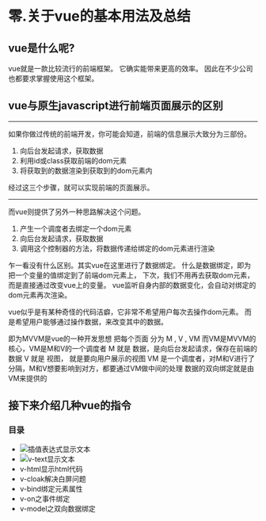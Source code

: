 # 零.关于vue的基本用法及总结
## vue是什么呢?

vue就是一款比较流行的前端框架。
它确实能带来更高的效率。
因此在不少公司也都要求掌握使用这个框架。


## vue与原生javascript进行前端页面展示的区别

-----------------

如果你做过传统的前端开发，你可能会知道，前端的信息展示大致分为三部份。

1. 向后台发起请求，获取数据
2. 利用id或class获取前端的dom元素
3. 将获取到的数据渲染到获取到的dom元素内

经过这三个步骤，就可以实现前端的页面展示。

--------------

而vue则提供了另外一种思路解决这个问题。

1. 产生一个调度者去绑定一个dom元素
2. 向后台发起请求，获取数据
3. 调用这个控制器的方法，将数据传递给绑定的dom元素进行渲染

乍一看没有什么区别。其实vue在这里进行了数据绑定。
什么是数据绑定，即为把一个变量的值绑定到了前端dom元素上，
下次，我们不用再去获取dom元素，而是直接通过改变vue上的变量。
vue监听自身内部的数据变化，会自动对绑定的dom元素再次渲染。

vue似乎是有某种奇怪的代码洁癖，它非常不希望用户每次去操作dom元素。
而是希望用户能够通过操作数据，来改变其中的数据。


即为MVVM是vue的一种开发思想
把每个页面 分为 M , V , VM 
而VM是MVVM的核心，VM是M和V的一个调度者
M 就是 数据，是向后台发起请求，保存在前端的数据
V 就是 视图， 就是要向用户展示的视图
VM 是一个调度者，对M和V进行了分隔，M和V想要影响到对方，都要通过VM做中间的处理
数据的双向绑定就是由VM来提供的


## 接下来介绍几种vue的指令

### 目录


+ ![**插值表达式**显示文本]()
+ ![v-text显示文本]()
+ v-html显示html代码
+ v-cloak解决白屏问题
+ v-bind绑定元素属性
+ v-on之事件绑定
+ v-model之双向数据绑定













